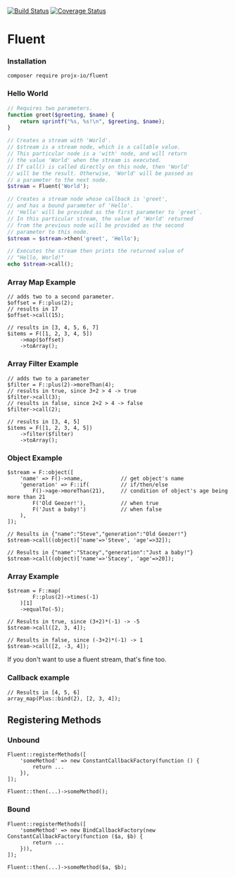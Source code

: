 [![Build Status](https://travis-ci.org/projx-io/fluent.svg?branch=master)](https://travis-ci.org/projx-io/fluent?branch=master)
[![Coverage Status](https://coveralls.io/repos/github/projx-io/fluent/badge.svg?branch=master)](https://coveralls.io/github/projx-io/fluent?branch=master)

# Fluent

### Installation

`composer require projx-io/fluent`

### Hello World

```php
// Requires two parameters.
function greet($greeting, $name) {
    return sprintf("%s, %s!\n", $greeting, $name);
}

// Creates a stream with 'World'.
// $stream is a stream node, which is a callable value.
// This particular node is a 'with' node, and will return
// the value 'World' when the stream is executed.
// If call() is called directly on this node, then 'World'
// will be the result. Otherwise, 'World' will be passed as
// a parameter to the next node.
$stream = Fluent('World');

// Creates a stream node whose callback is 'greet',
// and has a bound parameter of 'Hello'.
// 'Hello' will be provided as the first parameter to `greet`.
// In this particular stream, the value of 'World' returned
// from the previous node will be provided as the second
// parameter to this node.
$stream = $stream->then('greet', 'Hello');

// Executes the stream then prints the returned value of
// "Hello, World!"
echo $stream->call();
```

### Array Map Example
```
// adds two to a second parameter.
$offset = F::plus(2);
// results in 17
$offset->call(15);

// results in [3, 4, 5, 6, 7]
$items = F([1, 2, 3, 4, 5])
    ->map($offset)
    ->toArray();
```

### Array Filter Example
```
// adds two to a parameter
$filter = F::plus(2)->moreThan(4);
// results in true, since 3+2 > 4 -> true
$filter->call(3);
// results in false, since 2+2 > 4 -> false
$filter->call(2);

// results in [3, 4, 5]
$items = F([1, 2, 3, 4, 5])
    ->filter($filter)
    ->toArray();
```

### Object Example
```
$stream = F::object([
    'name' => F()->name,            // get object's name
    'generation' => F::if(          // if/then/else
        F()->age->moreThan(21),     // condition of object's age being more than 21
        F('Old Geezer!'),           // when true
        F('Just a baby!')           // when false
    ),
]);

// Results in {"name":"Steve","generation":"Old Geezer!"}
$stream->call((object)['name'=>'Steve', 'age'=>32]);

// Results in {"name":"Stacey","generation":"Just a baby!"}
$stream->call((object)['name'=>'Stacey', 'age'=>20]);
```

### Array Example
```
$stream = F::map(
        F::plus(2)->times(-1)
    )[1]
    ->equalTo(-5);

// Results in true, since (3+2)*(-1) -> -5
$stream->call([2, 3, 4]);

// Results in false, since (-3+2)*(-1) -> 1
$stream->call([2, -3, 4]);
```

If you don't want to use a fluent stream, that's fine too.

### Callback example
```
// Results in [4, 5, 6]
array_map(Plus::bind(2), [2, 3, 4]);
```

## Registering Methods

### Unbound
```
Fluent::registerMethods([
    'someMethod' => new ConstantCallbackFactory(function () {
        return ...
    }),
]);

Fluent::then(...)->someMethod();
```

### Bound
```
Fluent::registerMethods([
    'someMethod' => new BindCallbackFactory(new ConstantCallbackFactory(function ($a, $b) {
        return ...
    })),
]);

Fluent::then(...)->someMethod($a, $b);
```
